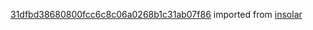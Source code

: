 [31dfbd38680800fcc6c8c06a0268b1c31ab07f86](https://github.com/insolar/insolar/commit/31dfbd38680800fcc6c8c06a0268b1c31ab07f86) imported from [insolar](https://github.com/insolar/insolar)
